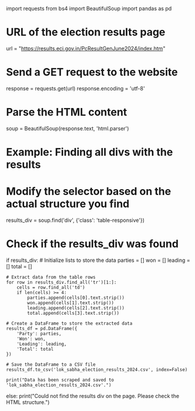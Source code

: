 import requests
from bs4 import BeautifulSoup
import pandas as pd

# URL of the election results page
url = "https://results.eci.gov.in/PcResultGenJune2024/index.htm"

# Send a GET request to the website
response = requests.get(url)
response.encoding = 'utf-8'

# Parse the HTML content
soup = BeautifulSoup(response.text, 'html.parser')

# Example: Finding all divs with the results
# Modify the selector based on the actual structure you find
results_div = soup.find('div', {'class': 'table-responsive'})

# Check if the results_div was found
if results_div:
    # Initialize lists to store the data
    parties = []
    won = []
    leading = []
    total = []

    # Extract data from the table rows
    for row in results_div.find_all('tr')[1:]:
        cells = row.find_all('td')
        if len(cells) >= 4:
            parties.append(cells[0].text.strip())
            won.append(cells[1].text.strip())
            leading.append(cells[2].text.strip())
            total.append(cells[3].text.strip())

    # Create a DataFrame to store the extracted data
    results_df = pd.DataFrame({
        'Party': parties,
        'Won': won,
        'Leading': leading,
        'Total': total
    })

    # Save the DataFrame to a CSV file
    results_df.to_csv('lok_sabha_election_results_2024.csv', index=False)

    print("Data has been scraped and saved to 'lok_sabha_election_results_2024.csv'.")
else:
    print("Could not find the results div on the page. Please check the HTML structure.")
